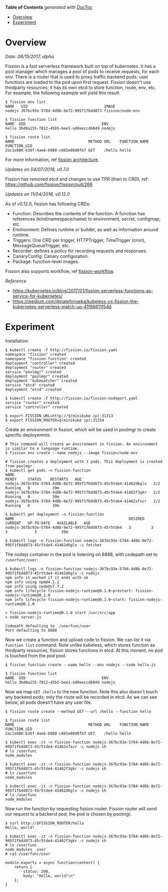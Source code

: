 <!-- START doctoc generated TOC please keep comment here to allow auto update -->
<!-- DON'T EDIT THIS SECTION, INSTEAD RE-RUN doctoc TO UPDATE -->
**Table of Contents**  *generated with [DocToc](https://github.com/thlorenz/doctoc)*

- [Overview](#overview)
- [Experiment](#experiment)

<!-- END doctoc generated TOC please keep comment here to allow auto update -->

# Overview

*Date: 06/15/2017, alpha*

Fission is a fast serverless framework built on top of kubernetes. It has a pool manager which
manages a pool of pods to receive requests, for each env. There is a router that is used to proxy
traffic backend pods: user functions are loaded to the pod upon first request. Fission doesn't
use thirdparty resources; it has its own etcd to store function, route, env, etc. For example,
the following example will yield this result:

```
$ fission env list
NAME   UID                                  IMAGE
nodejs 367bc93e-5784-4d8b-8e72-995f1fbdd873 fission/node-env

$ fission function list
NAME  UID                                  ENV
hello 3bd0a155-f812-45b5-bee1-ed0eeccd6849 nodejs

$ fission route list
NAME                                 METHOD URL    FUNCTION_NAME FUNCTION_UID
2ac1e880-b36f-4ae6-b088-c665e08d0fb7 GET    /hello hello
```

For more information, ref [fission architecture](https://github.com/fission/fission/blob/0207d13b2323b79fe9caec5d31da3a88f12b840f/Documentation/Architecture.md).

*Updates on 04/07/2018, v0.7.0*

Fission has removed etcd and changes to use TPR (then to CRD), ref: https://github.com/fission/fission/pull/266

*Updates on 11/04/2018, v0.12.0*

As of v0.12.0, fission has following CRDs:
- Function: Describes the contents of the function. A function has references (kind/namespace/name) to environment, secret, configmap, etc.
- Environment: Defines runtime or builder, as well as information around runtime.
- Triggers: One CRD per trigger, HTTPTrigger, TimeTrigger (cron), MessageQueueTrigger, etc.
- Recorder: defines a policy for recording requests and responses.
- CanaryConfig: Canary configuration.
- Package: function-level images.

Fission also supports workflow, ref [fission-workflow](https://github.com/fission/fission-workflows).

*Reference*

- https://kubernetes.io/blog/2017/01/fission-serverless-functions-as-service-for-kubernetes/
- https://medium.com/@natefonseka/kubeless-vs-fission-the-kubernetes-serverless-match-up-41f66611f54d

# Experiment

Installation:

```
$ kubectl create -f http://fission.io/fission.yaml
namespace "fission" created
namespace "fission-function" created
deployment "controller" created
deployment "router" created
service "poolmgr" created
deployment "poolmgr" created
deployment "kubewatcher" created
service "etcd" created
deployment "etcd" created

$ kubectl create -f http://fission.io/fission-nodeport.yaml
service "router" created
service "controller" created

$ export FISSION_URL=http://$(minikube ip):31313
$ export FISSION_ROUTER=$(minikube ip):31314
```

Create an environment in fission, which will be used in poolmgr to create specific deployemnts:

```
# This command will create an environment in fission. An environment is similar to a language runtime.
$ fission env create --name nodejs --image fission/node-env

# fission creates a deployment with 3 pods. This deployment is created from poolmgr.
$ kubectl get pods -n fission-function
NAME                                                              READY     STATUS    RESTARTS   AGE
nodejs-367bc93e-5784-4d8b-8e72-995f1fbdd873-45r5tde4-41462d6glv   2/2       Running   0          39m
nodejs-367bc93e-5784-4d8b-8e72-995f1fbdd873-45r5tde4-41462f3gkr   2/2       Running   0          39m
nodejs-367bc93e-5784-4d8b-8e72-995f1fbdd873-45r5tde4-41462sfxcr   2/2       Running   0          39m

$ kubectl get deployment -n fission-function
NAME                                                   DESIRED   CURRENT   UP-TO-DATE   AVAILABLE   AGE
nodejs-367bc93e-5784-4d8b-8e72-995f1fbdd873-45r5tde4   3         3         3            3           39m

$ kubectl logs -n fission-function nodejs-367bc93e-5784-4d8b-8e72-995f1fbdd873-45r5tde4-41462d6glv -c fetcher
```

The nodejs container in the pod is listening on 8888, with codepath set to `/userfunc/user`:

```
$ kubectl logs -n fission-function nodejs-367bc93e-5784-4d8b-8e72-995f1fbdd873-45r5tde4-41462d6glv -c nodejs
npm info it worked if it ends with ok
npm info using npm@4.1.2
npm info using node@v7.7.2
npm info lifecycle fission-nodejs-runtime@0.1.0~prestart: fission-nodejs-runtime@0.1.0
npm info lifecycle fission-nodejs-runtime@0.1.0~start: fission-nodejs-runtime@0.1.0

> fission-nodejs-runtime@0.1.0 start /usr/src/app
> node server.js

Codepath defaulting to  /userfunc/user
Port defaulting to 8888
```

Now we create a function and upload code to fission. We can list it via `function list` command. Note
unlike kubeless, which stores function as thirdparty resources, fission stores functions in etcd. At this
monent, no pod is touched from the pod pool.

```
$ fission function create --name hello --env nodejs --code hello.js

$ fission function list
NAME  UID                                  ENV
hello 3bd0a155-f812-45b5-bee1-ed0eeccd6849 nodejs
```

Now we map `GET /hello` to the new function. Note this also doesn't touch any backend pods; only the
route will be recorded in etcd. As we can see below, all pods doesn't have any user file.

```
$ fission route create --method GET --url /hello --function hello

$ fission route list
NAME                                 METHOD URL    FUNCTION_NAME FUNCTION_UID
2ac1e880-b36f-4ae6-b088-c665e08d0fb7 GET    /hello hello

$ kubectl exec -it -n fission-function nodejs-367bc93e-5784-4d8b-8e72-995f1fbdd873-45r5tde4-41462sfxcr -c nodejs sh
# ls /userfunc
node_modules

$ kubectl exec -it -n fission-function nodejs-367bc93e-5784-4d8b-8e72-995f1fbdd873-45r5tde4-41462f3gkr -c nodejs sh
# ls /userfunc
node_modules

$ kubectl exec -it -n fission-function nodejs-367bc93e-5784-4d8b-8e72-995f1fbdd873-45r5tde4-41462d6glv -c nodejs sh
# ls /userfunc
node_modules
```

Now run the function by requesting fission router. Fission router will send our request to a backend
pod; the pod is chosen by poolmgr.

```
$ curl http://$FISSION_ROUTER/hello
Hello, world!

$ kubectl exec -it -n fission-function nodejs-367bc93e-5784-4d8b-8e72-995f1fbdd873-45r5tde4-41462f3gkr -c nodejs sh
# ls /userfunc
node_modules  user
# cat /userfunc/user

module.exports = async function(context) {
    return {
        status: 200,
        body: "Hello, world!\n"
    };
}
```
